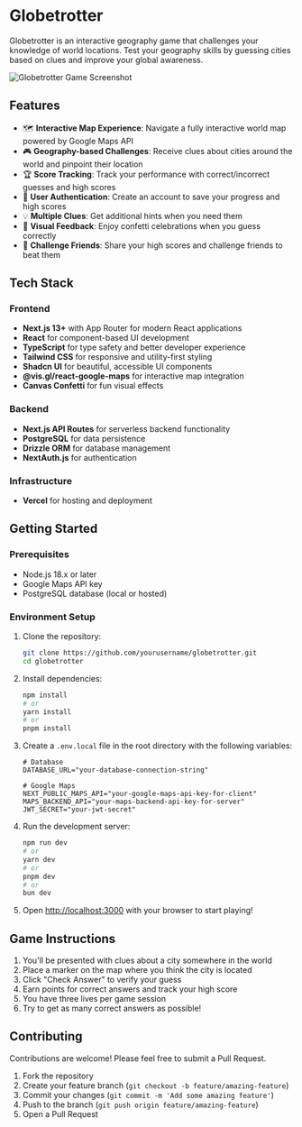 # Globetrotter

Globetrotter is an interactive geography game that challenges your knowledge of world locations. Test your geography skills by guessing cities based on clues and improve your global awareness.

![Globetrotter Game Screenshot](https://via.placeholder.com/800x400?text=Globetrotter+Screenshot)

## Features

- 🗺️ **Interactive Map Experience**: Navigate a fully interactive world map powered by Google Maps API
- 🎮 **Geography-based Challenges**: Receive clues about cities around the world and pinpoint their location
- 🏆 **Score Tracking**: Track your performance with correct/incorrect guesses and high scores
- 👥 **User Authentication**: Create an account to save your progress and high scores
- 💡 **Multiple Clues**: Get additional hints when you need them
- 🎉 **Visual Feedback**: Enjoy confetti celebrations when you guess correctly
- 🔗 **Challenge Friends**: Share your high scores and challenge friends to beat them

## Tech Stack

### Frontend

- **Next.js 13+** with App Router for modern React applications
- **React** for component-based UI development
- **TypeScript** for type safety and better developer experience
- **Tailwind CSS** for responsive and utility-first styling
- **Shadcn UI** for beautiful, accessible UI components
- **@vis.gl/react-google-maps** for interactive map integration
- **Canvas Confetti** for fun visual effects

### Backend

- **Next.js API Routes** for serverless backend functionality
- **PostgreSQL** for data persistence
- **Drizzle ORM** for database management
- **NextAuth.js** for authentication

### Infrastructure

- **Vercel** for hosting and deployment

## Getting Started

### Prerequisites

- Node.js 18.x or later
- Google Maps API key
- PostgreSQL database (local or hosted)

### Environment Setup

1. Clone the repository:

   ```bash
   git clone https://github.com/yourusername/globetrotter.git
   cd globetrotter
   ```

2. Install dependencies:

   ```bash
   npm install
   # or
   yarn install
   # or
   pnpm install
   ```

3. Create a `.env.local` file in the root directory with the following variables:

   ```
   # Database
   DATABASE_URL="your-database-connection-string"

   # Google Maps
   NEXT_PUBLIC_MAPS_API="your-google-maps-api-key-for-client"
   MAPS_BACKEND_API="your-maps-backend-api-key-for-server"
   JWT_SECRET="your-jwt-secret"
   ```

4. Run the development server:

   ```bash
   npm run dev
   # or
   yarn dev
   # or
   pnpm dev
   # or
   bun dev
   ```

5. Open [http://localhost:3000](http://localhost:3000) with your browser to start playing!

## Game Instructions

1. You'll be presented with clues about a city somewhere in the world
2. Place a marker on the map where you think the city is located
3. Click "Check Answer" to verify your guess
4. Earn points for correct answers and track your high score
5. You have three lives per game session
6. Try to get as many correct answers as possible!

## Contributing

Contributions are welcome! Please feel free to submit a Pull Request.

1. Fork the repository
2. Create your feature branch (`git checkout -b feature/amazing-feature`)
3. Commit your changes (`git commit -m 'Add some amazing feature'`)
4. Push to the branch (`git push origin feature/amazing-feature`)
5. Open a Pull Request
